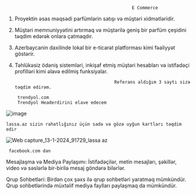                                                     E Commerce
                            
1) Proyektin əsas məqsədi parfümlərin satışı və müştəri xidmətləridir.
2) Müştəri memnuniyyətini artırmaq və müştərilə geniş bir parfüm çeşidini təqdim edərək onlara çatmaqdır.
3) Azerbaycanin daxilinde lokal bir e-ticarət platforması kimi fəaliyyət göstərir.
4) Təhlükəsiz ödəniş sistemləri, inkişaf etmiş müştəri hesabları və istifadəçi profilləri kimi əlavə edilmiş funksiyalar.


                                             Referans aldığım 3 saytı sizə təqdim edirəm.

        trendyol.com
        Trendyol Headerdirini elave edecem

![image](https://github.com/Israfil666/ProjectManagement/assets/113192535/4910087f-7617-4af8-8a70-f4477206ee6e)



    lassa.az sizin rahatlığınız üçün sadə və gözə uyğun kartları təqdim edir


![Web capture_13-1-2024_91729_lassa az](https://github.com/Israfil666/ProjectManagement/assets/113192535/9f8df24a-7144-45b7-90bf-37933141a744)



     facebook.com dan 

     
Mesajlaşma və Mediya Paylaşımı: İstifadəçilər, metin mesajları, şəkillər, video və səslərlə bir-birilə mesaj göndərə bilərlər.

Qrup Sohbetləri: Birdən çox şəxs ilə qrup sohbetləri yaratmaq mümkündür. Qrup sohbetlərində müxtəlif mediya faylları paylaşmaq da mümkündür.
